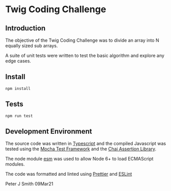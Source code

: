 # Twig Coding Challenge

## Introduction

The objective of the Twig Coding Challenge was to divide an array into N equally sized sub arrays.

A suite of unit tests were written to test the basic algorithm and explore any edge cases.

## Install

`npm install`

## Tests

`npm run test`

## Development Environment

The source code was written in [Typescript](https://www.typescriptlang.org/) and the compiled Javascript
was tested using the [Mocha Test Framework](https://mochajs.org/) and the [Chai Assertion Library](https://www.chaijs.com/).

The node module [esm](https://www.npmjs.com/package/esm) was used to allow Node 6+ to load ECMAScript modules.

The code was formatted and linted using [Prettier](https://prettier.io/) and [ESLint](https://eslint.org/)

Peter J Smith 09Mar21